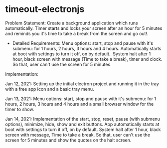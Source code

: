 # timeout-electronjs

Problem Statement:
Create a background application which runs automatically. Timer starts and locks your screen after an hour for 5 minutes and reminds you it's time to take a break from the screen and go out!.

- Detailed Requirements: Menu options: start, stop and pause with it's submenu: for 1 hours, 2 hours, 3 hours and 4 hours. Automatically starts at boot with settings to turn it off, on by default.. System halt after 1 hour, black screen with message (Time to take a break), timer and clock. So that, user can't use the screen for 5 minutes.

Implementation:

Jan 12, 2021: Setting up the initial electron project and running it in the tray with a free app icon and a basic tray menu.

Jan 13, 2021: Menu options: start, stop and pause with it's submenu: for 1 hours, 2 hours, 3 hours and 4 hours and a small browser window for the timer to show.

Jan 14, 2021: Implementation of the start, stop, reset, pause (with submenu options), minimize, hide, show and exit buttons. App automatically starts at boot with settings to turn it off, on by default. System halt after 1 hour, black screen with message, Time to take a break. So that, user can't use the screen for 5 minutes and show the quotes on the halt screen.
